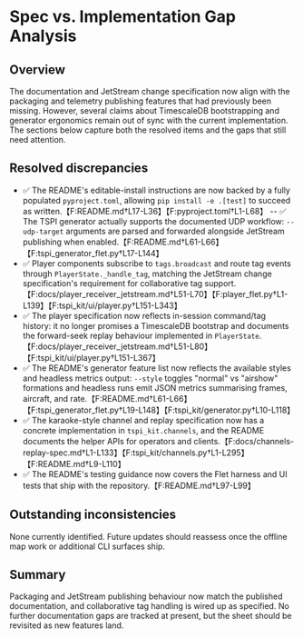 # Spec vs. Implementation Gap Analysis

## Overview
The documentation and JetStream change specification now align with the packaging and
telemetry publishing features that had previously been missing. However, several claims
about TimescaleDB bootstrapping and generator ergonomics remain out of sync with the
current implementation. The sections below capture both the resolved items and the gaps
that still need attention.

## Resolved discrepancies
- ✅ The README's editable-install instructions are now backed by a fully populated
  `pyproject.toml`, allowing `pip install -e .[test]` to succeed as written.【F:README.md†L17-L36】【F:pyproject.toml†L1-L68】
-- ✅ The TSPI generator actually supports the documented UDP workflow: `--udp-target`
  arguments are parsed and forwarded alongside JetStream publishing when enabled.【F:README.md†L61-L66】【F:tspi_generator_flet.py†L17-L144】
- ✅ Player components subscribe to `tags.broadcast` and route tag events through
  `PlayerState._handle_tag`, matching the JetStream change specification's requirement
  for collaborative tag support.【F:docs/player_receiver_jetstream.md†L51-L70】【F:player_flet.py†L1-L139】【F:tspi_kit/ui/player.py†L151-L343】
- ✅ The player specification now reflects in-session command/tag history: it no
  longer promises a TimescaleDB bootstrap and documents the forward-seek replay
  behaviour implemented in `PlayerState`.【F:docs/player_receiver_jetstream.md†L51-L80】【F:tspi_kit/ui/player.py†L151-L367】
- ✅ The README's generator feature list now reflects the available styles and
  headless metrics output: `--style` toggles "normal" vs "airshow" formations
  and headless runs emit JSON metrics summarising frames, aircraft, and rate.【F:README.md†L61-L66】【F:tspi_generator_flet.py†L19-L148】【F:tspi_kit/generator.py†L10-L118】
- ✅ The karaoke-style channel and replay specification now has a concrete implementation in `tspi_kit.channels`, and the README documents the helper APIs for operators and clients.【F:docs/channels-replay-spec.md†L1-L133】【F:tspi_kit/channels.py†L1-L295】【F:README.md†L9-L110】
- ✅ The README's testing guidance now covers the Flet harness and UI tests that ship with the repository.【F:README.md†L97-L99】

## Outstanding inconsistencies

None currently identified. Future updates should reassess once the offline map work or additional CLI surfaces ship.

## Summary
Packaging and JetStream publishing behaviour now match the published documentation, and
collaborative tag handling is wired up as specified. No further documentation gaps are
tracked at present, but the sheet should be revisited as new features land.

